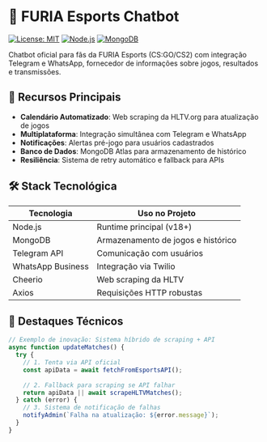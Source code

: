# 🤖 FURIA Esports Chatbot

[![License: MIT](https://img.shields.io/badge/License-MIT-yellow.svg)](https://opensource.org/licenses/MIT)
[![Node.js](https://img.shields.io/badge/Node.js-18+-green.svg)](https://nodejs.org/)
[![MongoDB](https://img.shields.io/badge/MongoDB-5.0+-blue.svg)](https://www.mongodb.com/)

Chatbot oficial para fãs da FURIA Esports (CS:GO/CS2) com integração Telegram e WhatsApp, fornecedor de informações sobre jogos, resultados e transmissões.

## 🚀 Recursos Principais

- **Calendário Automatizado**: Web scraping da HLTV.org para atualização de jogos
- **Multiplataforma**: Integração simultânea com Telegram e WhatsApp
- **Notificações**: Alertas pré-jogo para usuários cadastrados
- **Banco de Dados**: MongoDB Atlas para armazenamento de histórico
- **Resiliência**: Sistema de retry automático e fallback para APIs

## 🛠️ Stack Tecnológica

| Tecnologia       | Uso no Projeto                     |
|------------------|-----------------------------------|
| Node.js          | Runtime principal (v18+)          |
| MongoDB          | Armazenamento de jogos e histórico|
| Telegram API     | Comunicação com usuários          |
| WhatsApp Business| Integração via Twilio             |
| Cheerio          | Web scraping da HLTV              |
| Axios            | Requisições HTTP robustas         |

## 📌 Destaques Técnicos

```javascript
// Exemplo de inovação: Sistema híbrido de scraping + API
async function updateMatches() {
  try {
    // 1. Tenta via API oficial
    const apiData = await fetchFromEsportsAPI(); 
    
    // 2. Fallback para scraping se API falhar
    return apiData || await scrapeHLTVMatches();
  } catch (error) {
    // 3. Sistema de notificação de falhas
    notifyAdmin(`Falha na atualização: ${error.message}`);
  }
}
